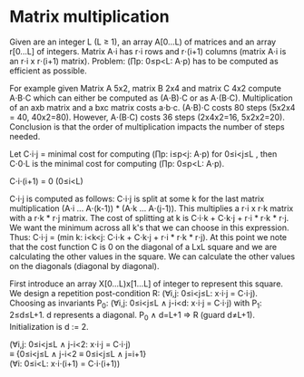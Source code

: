 # Matrix multiplication

Given are an integer L (L &ge; 1), an array A\[0...L) of matrices and an array r\[0...L] of integers. Matrix A&sdot;i has r&sdot;i rows and r&sdot;(i+1) columns (matrix A&sdot;i is an r&sdot;i x r&sdot;(i+1) matrix). Problem: (&prod;p: 0&le;p<L: A&sdot;p) has to be computed as efficient as possible.

For example given Matrix A 5x2, matrix B 2x4 and matrix C 4x2 compute A&sdot;B&sdot;C which can either be computed as (A&sdot;B)&sdot;C or as A&sdot;(B&sdot;C). Multiplication of an axb matrix and a bxc matrix costs a&sdot;b&sdot;c. (A&sdot;B)&sdot;C costs 80 steps (5x2x4 = 40, 40x2=80). However, A&sdot;(B&sdot;C) costs 36 steps (2x4x2=16, 5x2x2=20). Conclusion is that the order of multiplication impacts the number of steps needed.

Let C&sdot;i&sdot;j = minimal cost for computing (&prod;p: i&le;p<j: A&sdot;p) for 0&le;i<j&le;L , then C&sdot;0&sdot;L is the minimal cost for computing (&prod;p: 0&le;p<L: A&sdot;p). 

C&sdot;i&sdot;(i+1) = 0 (0&le;i<L)

C&sdot;i&sdot;j is computed as follows: C&sdot;i&sdot;j is split at some k for the last matrix multiplication (A&sdot;i ... A&sdot;(k-1)) * (A&sdot;k ... A&sdot;(j-1)). This multiplies a r&sdot;i x r&sdot;k matrix with a r&sdot;k * r&sdot;j matrix. The cost of splitting at k is C&sdot;i&sdot;k + C&sdot;k&sdot;j + r&sdot;i * r&sdot;k * r&sdot;j. We want the minimum across all k's that we can choose in this expression. Thus: C&sdot;i&sdot;j = (min k: i<k<j: C&sdot;i&sdot;k + C&sdot;k&sdot;j + r&sdot;i * r&sdot;k * r&sdot;j). At this point we note that the cost function C is 0 on the diagonal of a LxL square and we are calculating the other values in the square. We can calculate the other values on the diagonals (diagonal by diagonal).

First introduce an array X\[0...L)x\[1...L] of integer to represent this square. We design a repetition post-condition R: (&forall;i,j: 0&le;i<j&le;L: x&sdot;i&sdot;j = C&sdot;i&sdot;j). Choosing as invariants P<sub>0</sub>: (&forall;i,j: 0&le;i<j&le;L &and; j-i<d: x&sdot;i&sdot;j = C&sdot;i&sdot;j) with P<sub>1</sub>: 2&le;d&le;L+1. d represents a diagonal. P<sub>0</sub> &and; d=L+1 => R (guard d&ne;L+1). Initialization is d := 2. 

(&forall;i,j: 0&le;i<j&le;L &and; j-i<2: x&sdot;i&sdot;j = C&sdot;i&sdot;j) <br/>
&equiv; {0&le;i<j&le;L &and; j-i<2 &equiv; 0&le;i<j&le;L &and; j=i+1}<br/>
(&forall;i: 0&le;i<L: x&sdot;i&sdot;(i+1) = C&sdot;i&sdot;(i+1))

